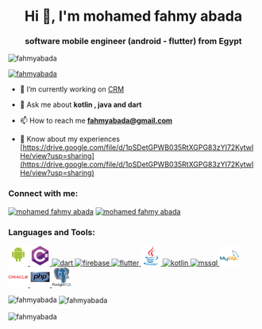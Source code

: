 <h1 align="center">Hi 👋, I'm mohamed fahmy abada</h1>
<h3 align="center">software mobile engineer (android - flutter) from Egypt</h3>

<p align="left"> <img src="https://komarev.com/ghpvc/?username=fahmyabada&label=Profile%20views&color=0e75b6&style=flat" alt="fahmyabada" /> </p>

<p align="left"> <a href="https://github.com/ryo-ma/github-profile-trophy"><img src="https://github-profile-trophy.vercel.app/?username=fahmyabada" alt="fahmyabada" /></a> </p>

- 🔭 I’m currently working on [CRM](https://play.google.com/store/apps/details?id=com.gkist.crm)

- 💬 Ask me about **kotlin , java and dart**

- 📫 How to reach me **fahmyabada@gmail.com**

- 📄 Know about my experiences [https://drive.google.com/file/d/1pSDetGPWB035RtXGPG83zYI72KytwIHe/view?usp=sharing](https://drive.google.com/file/d/1pSDetGPWB035RtXGPG83zYI72KytwIHe/view?usp=sharing)

<h3 align="left">Connect with me:</h3>
<p align="left">
<a href="https://linkedin.com/in/mohamed fahmy abada" target="blank"><img align="center" src="https://raw.githubusercontent.com/rahuldkjain/github-profile-readme-generator/master/src/images/icons/Social/linked-in-alt.svg" alt="mohamed fahmy abada" height="30" width="40" /></a>
<a href="https://fb.com/mohamed fahmy abada" target="blank"><img align="center" src="https://raw.githubusercontent.com/rahuldkjain/github-profile-readme-generator/master/src/images/icons/Social/facebook.svg" alt="mohamed fahmy abada" height="30" width="40" /></a>
</p>

<h3 align="left">Languages and Tools:</h3>
<p align="left"> <a href="https://developer.android.com" target="_blank" rel="noreferrer"> <img src="https://raw.githubusercontent.com/devicons/devicon/master/icons/android/android-original-wordmark.svg" alt="android" width="40" height="40"/> </a> <a href="https://www.w3schools.com/cs/" target="_blank" rel="noreferrer"> <img src="https://raw.githubusercontent.com/devicons/devicon/master/icons/csharp/csharp-original.svg" alt="csharp" width="40" height="40"/> </a> <a href="https://dart.dev" target="_blank" rel="noreferrer"> <img src="https://www.vectorlogo.zone/logos/dartlang/dartlang-icon.svg" alt="dart" width="40" height="40"/> </a> <a href="https://firebase.google.com/" target="_blank" rel="noreferrer"> <img src="https://www.vectorlogo.zone/logos/firebase/firebase-icon.svg" alt="firebase" width="40" height="40"/> </a> <a href="https://flutter.dev" target="_blank" rel="noreferrer"> <img src="https://www.vectorlogo.zone/logos/flutterio/flutterio-icon.svg" alt="flutter" width="40" height="40"/> </a> <a href="https://www.java.com" target="_blank" rel="noreferrer"> <img src="https://raw.githubusercontent.com/devicons/devicon/master/icons/java/java-original.svg" alt="java" width="40" height="40"/> </a> <a href="https://kotlinlang.org" target="_blank" rel="noreferrer"> <img src="https://www.vectorlogo.zone/logos/kotlinlang/kotlinlang-icon.svg" alt="kotlin" width="40" height="40"/> </a> <a href="https://www.microsoft.com/en-us/sql-server" target="_blank" rel="noreferrer"> <img src="https://www.svgrepo.com/show/303229/microsoft-sql-server-logo.svg" alt="mssql" width="40" height="40"/> </a> <a href="https://www.mysql.com/" target="_blank" rel="noreferrer"> <img src="https://raw.githubusercontent.com/devicons/devicon/master/icons/mysql/mysql-original-wordmark.svg" alt="mysql" width="40" height="40"/> </a> <a href="https://www.oracle.com/" target="_blank" rel="noreferrer"> <img src="https://raw.githubusercontent.com/devicons/devicon/master/icons/oracle/oracle-original.svg" alt="oracle" width="40" height="40"/> </a> <a href="https://www.php.net" target="_blank" rel="noreferrer"> <img src="https://raw.githubusercontent.com/devicons/devicon/master/icons/php/php-original.svg" alt="php" width="40" height="40"/> </a> <a href="https://www.postgresql.org" target="_blank" rel="noreferrer"> <img src="https://raw.githubusercontent.com/devicons/devicon/master/icons/postgresql/postgresql-original-wordmark.svg" alt="postgresql" width="40" height="40"/> </a> </p>

<p><img align="left" src="https://github-readme-stats.vercel.app/api/top-langs?username=fahmyabada&show_icons=true&locale=en&layout=compact" alt="fahmyabada" /></p>

<p>&nbsp;<img align="center" src="https://github-readme-stats.vercel.app/api?username=fahmyabada&show_icons=true&locale=en" alt="fahmyabada" /></p>

<p><img align="center" src="https://github-readme-streak-stats.herokuapp.com/?user=fahmyabada&" alt="fahmyabada" /></p>
